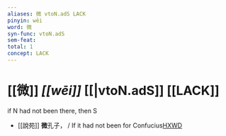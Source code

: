 ```yaml
---
aliases: 微 vtoN.adS LACK
pinyin: wēi
word: 微
syn-func: vtoN.adS
sem-feat: 
total: 1
concept: LACK 
---
```

# [[微]] *[[wēi]]*  [[|vtoN.adS]] [[LACK]]
if N had not been there, then S
 - [[說苑]] **微**孔子， / If it had not been for Confucius[HXWD](https://hxwd.org/textview.html?location=CH1a0907_CHANT_001-5a.36)